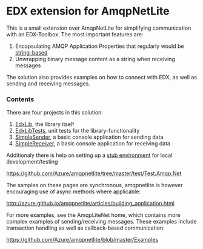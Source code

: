 # EDX extension for AmqpNetLite

This is a small extension over AmqpNetLite for simplifying communication with an EDX-Toolbox. The most important features are:

1. Encapsulating AMQP Application Properties that regularly would be [string-based](EdxLib/Constants.cs) 
1. Unwrapping binary message content as a string when receiving messages

The solution also provides examples on how to connect with EDX, as well as sending and receiving messages.

### Contents
There are four projects in this solution: 
1. [EdxLib](EdxLib), the library itself
1. [EdxLibTests](EdxLibTests), unit tests for the library-functionality
1. [SimpleSender](SimpleSender), a basic console application for sending data
1. [SimpleReceiver](SimpleReceiver), a basic console application for receiving data

Additionaly there is help on setting up a [stub environment](SETUP.md) for local development/testing

https://github.com/Azure/amqpnetlite/tree/master/test/Test.Amqp.Net

The samples on these pages are synchronous, amqpnetlite is however encouraging use of async methods where applicable:

http://azure.github.io/amqpnetlite/articles/building_application.html

For more examples, see the AmqpLiteNet home, which contains more complex examples of sending/receiving messages. These examples include transaction handling as well as callback-based communication: 

https://github.com/Azure/amqpnetlite/blob/master/Examples
